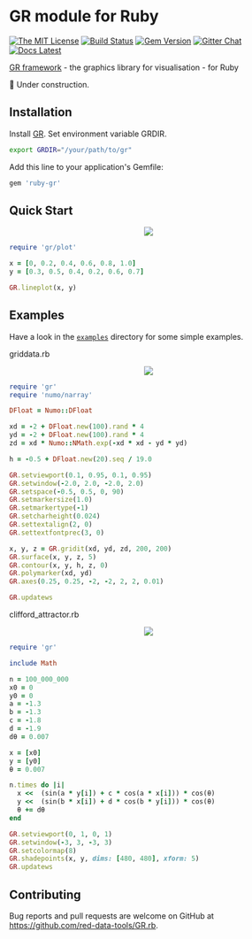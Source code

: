 # GR module for Ruby

[![The MIT License](https://img.shields.io/badge/license-MIT-orange.svg)](LICENSE.txt)
[![Build Status](https://travis-ci.org/red-data-tools/GR.rb.svg?branch=master)](https://travis-ci.org/red-data-tools/GR.rb)
[![Gem Version](https://badge.fury.io/rb/ruby-gr.svg)](https://badge.fury.io/rb/ruby-gr)
[![Gitter Chat](https://badges.gitter.im/red-data-tools/en.svg)](https://gitter.im/red-data-tools/en)
[![Docs Latest](https://img.shields.io/badge/docs-latest-blue.svg)](https://rubydoc.info/gems/ruby-gr)

[GR framework](https://github.com/sciapp/gr) - the graphics library for visualisation - for Ruby

:construction: Under construction.

## Installation
Install [GR](https://github.com/sciapp/gr/releases).
Set environment variable GRDIR.

```sh
export GRDIR="/your/path/to/gr"
```

Add this line to your application's Gemfile:

```sh
gem 'ruby-gr'
```

## Quick Start

<p align="center">
  <img src="https://user-images.githubusercontent.com/5798442/69689128-74cb1480-110b-11ea-9097-29e878a19e8f.png">
</p>

```ruby
require 'gr/plot'

x = [0, 0.2, 0.4, 0.6, 0.8, 1.0]
y = [0.3, 0.5, 0.4, 0.2, 0.6, 0.7]

GR.lineplot(x, y)
```

## Examples
Have a look in the [`examples`](https://github.com/red-data-tools/GR.rb/tree/master/examples) directory for some simple examples. 

griddata.rb

<p align="center">
  <img src="https://user-images.githubusercontent.com/5798442/68080405-1b3e3580-fe3e-11e9-9f71-592ca2826bcb.png">
</p>

```ruby
require 'gr'
require 'numo/narray'

DFloat = Numo::DFloat

xd = -2 + DFloat.new(100).rand * 4
yd = -2 + DFloat.new(100).rand * 4
zd = xd * Numo::NMath.exp(-xd * xd - yd * yd)

h = -0.5 + DFloat.new(20).seq / 19.0

GR.setviewport(0.1, 0.95, 0.1, 0.95)
GR.setwindow(-2.0, 2.0, -2.0, 2.0)
GR.setspace(-0.5, 0.5, 0, 90)
GR.setmarkersize(1.0)
GR.setmarkertype(-1)
GR.setcharheight(0.024)
GR.settextalign(2, 0)
GR.settextfontprec(3, 0)

x, y, z = GR.gridit(xd, yd, zd, 200, 200)
GR.surface(x, y, z, 5)
GR.contour(x, y, h, z, 0)
GR.polymarker(xd, yd)
GR.axes(0.25, 0.25, -2, -2, 2, 2, 0.01)

GR.updatews
```

clifford_attractor.rb

<p align="center">
  <img src="https://user-images.githubusercontent.com/5798442/68080387-baaef880-fe3d-11e9-9435-f998eaca79da.png">
</p>

```ruby
require 'gr'

include Math

n = 100_000_000
x0 = 0
y0 = 0
a = -1.3
b = -1.3
c = -1.8
d = -1.9
dθ = 0.007

x = [x0]
y = [y0]
θ = 0.007

n.times do |i|
  x <<  (sin(a * y[i]) + c * cos(a * x[i])) * cos(θ)
  y <<  (sin(b * x[i]) + d * cos(b * y[i])) * cos(θ)
  θ += dθ
end

GR.setviewport(0, 1, 0, 1)
GR.setwindow(-3, 3, -3, 3)
GR.setcolormap(8)
GR.shadepoints(x, y, dims: [480, 480], xform: 5)
GR.updatews
```

## Contributing

Bug reports and pull requests are welcome on GitHub at https://github.com/red-data-tools/GR.rb.
